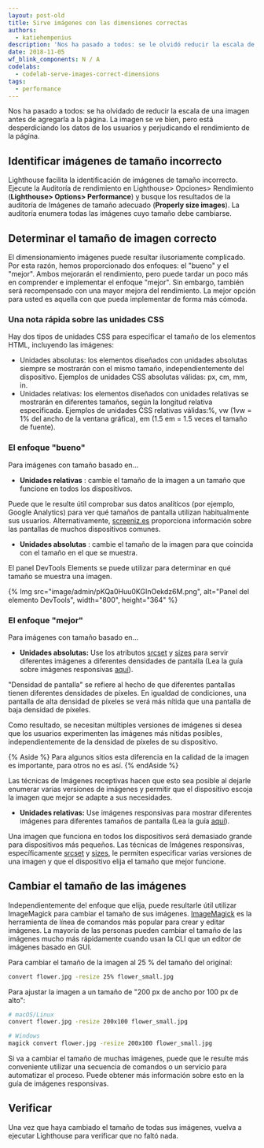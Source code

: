 ```yaml
---
layout: post-old
title: Sirve imágenes con las dimensiones correctas
authors:
  - katiehempenius
description: 'Nos ha pasado a todos: se le olvidó reducir la escala de una imagen antes de agregarla a la página. La imagen se ve bien, pero está desperdiciando los datos de los usuarios y perjudicando el rendimiento de la página.'
date: 2018-11-05
wf_blink_components: N / A
codelabs:
  - codelab-serve-images-correct-dimensions
tags:
  - performance
---
```


Nos ha pasado a todos: se ha olvidado de reducir la escala de una imagen antes de agregarla a la página. La imagen se ve bien, pero está desperdiciando los datos de los usuarios y perjudicando el rendimiento de la página.

## Identificar imágenes de tamaño incorrecto

Lighthouse facilita la identificación de imágenes de tamaño incorrecto. Ejecute la Auditoría de rendimiento en Lighthouse&gt; Opciones&gt; Rendimiento (**Lighthouse&gt; Options&gt; Performance**) y busque los resultados de la auditoría de Imágenes de tamaño adecuado (**Properly size images**). La auditoría enumera todas las imágenes cuyo tamaño debe cambiarse.

## Determinar el tamaño de imagen correcto

El dimensionamiento imágenes puede resultar ilusoriamente complicado. Por esta razón, hemos proporcionado dos enfoques: el "bueno" y el "mejor". Ambos mejorarán el rendimiento, pero puede tardar un poco más en comprender e implementar el enfoque "mejor". Sin embargo, también será recompensado con una mayor mejora del rendimiento. La mejor opción para usted es aquella con que pueda implementar de forma más cómoda.

### Una nota rápida sobre las unidades CSS

Hay dos tipos de unidades CSS para especificar el tamaño de los elementos HTML, incluyendo las imágenes:

- Unidades absolutas: los elementos diseñados con unidades absolutas siempre se mostrarán con el mismo tamaño, independientemente del dispositivo. Ejemplos de unidades CSS absolutas válidas: px, cm, mm, in.
- Unidades relativas: los elementos diseñados con unidades relativas se mostrarán en diferentes tamaños, según la longitud relativa especificada. Ejemplos de unidades CSS relativas válidas:%, vw (1vw = 1% del ancho de la ventana gráfica), em (1.5 em = 1.5 veces el tamaño de fuente).

### El enfoque "bueno"

Para imágenes con tamaño basado en...

- **Unidades relativas** : cambie el tamaño de la imagen a un tamaño que funcione en todos los dispositivos.

Puede que le resulte útil comprobar sus datos analíticos (por ejemplo, Google Analytics) para ver qué tamaños de pantalla utilizan habitualmente sus usuarios. Alternativamente, [screeniz.es](http://screensiz.es/) proporciona información sobre las pantallas de muchos dispositivos comunes.

- **Unidades absolutas** : cambie el tamaño de la imagen para que coincida con el tamaño en el que se muestra.

El panel DevTools Elements se puede utilizar para determinar en qué tamaño se muestra una imagen.

{% Img src="image/admin/pKQa0Huu0KGInOekdz6M.png", alt="Panel del elemento DevTools", width="800", height="364" %}

### El enfoque "mejor"

Para imágenes con tamaño basado en...

- **Unidades absolutas:** Use los atributos [srcset](https://developer.mozilla.org/docs/Web/HTML/Element/source#attr-srcset) y [sizes](https://developer.mozilla.org/docs/Web/HTML/Element/source#attr-sizes) para servir diferentes imágenes a diferentes densidades de pantalla (Lea la guía sobre imágenes responsivas [aquí](/serve-responsive-images)).

"Densidad de pantalla" se refiere al hecho de que diferentes pantallas tienen diferentes densidades de píxeles. En igualdad de condiciones, una pantalla de alta densidad de píxeles se verá más nítida que una pantalla de baja densidad de píxeles.

Como resultado, se necesitan múltiples versiones de imágenes si desea que los usuarios experimenten las imágenes más nítidas posibles, independientemente de la densidad de píxeles de su dispositivo.

{% Aside %} Para algunos sitios esta diferencia en la calidad de la imagen es importante, para otros no es así. {% endAside %}

Las técnicas de Imágenes receptivas hacen que esto sea posible al dejarle enumerar varias versiones de imágenes y permitir que el dispositivo escoja la imagen que mejor se adapte a sus necesidades.

- **Unidades relativas:** Use imágenes responsivas para mostrar diferentes imágenes para diferentes tamaños de pantalla (Lea la guía [aquí](/serve-responsive-images)).

Una imagen que funciona en todos los dispositivos será demasiado grande para dispositivos más pequeños. Las técnicas de Imágenes responsivas, específicamente [srcset](https://developer.mozilla.org/docs/Web/HTML/Element/source#attr-srcset%22) y [sizes](https://developer.mozilla.org/docs/Web/HTML/Element/source#attr-sizes), le permiten especificar varias versiones de una imagen y que el dispositivo elija el tamaño que mejor funcione.

## Cambiar el tamaño de las imágenes

Independientemente del enfoque que elija, puede resultarle útil utilizar ImageMagick para cambiar el tamaño de sus imágenes. [ImageMagick](https://www.imagemagick.org/script/index.php) es la herramienta de línea de comandos más popular para crear y editar imágenes. La mayoría de las personas pueden cambiar el tamaño de las imágenes mucho más rápidamente cuando usan la CLI que un editor de imágenes basado en GUI.

Para cambiar el tamaño de la imagen al 25 % del tamaño del original:

```bash
convert flower.jpg -resize 25% flower_small.jpg
```

Para ajustar la imagen a un tamaño de "200 px de ancho por 100 px de alto":

```bash
# macOS/Linux
convert flower.jpg -resize 200x100 flower_small.jpg

# Windows
magick convert flower.jpg -resize 200x100 flower_small.jpg
```

Si va a cambiar el tamaño de muchas imágenes, puede que le resulte más conveniente utilizar una secuencia de comandos o un servicio para automatizar el proceso. Puede obtener más información sobre esto en la guía de imágenes responsivas.

## Verificar

Una vez que haya cambiado el tamaño de todas sus imágenes, vuelva a ejecutar Lighthouse para verificar que no faltó nada.

